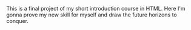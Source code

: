 This is a final project of my short introduction course in HTML. Here I'm gonna prove my new skill for myself and draw the future horizons to conquer. 